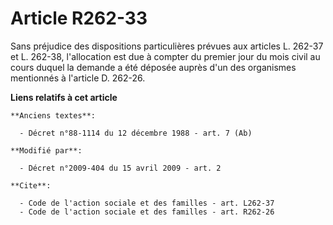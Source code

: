 # Article R262-33

Sans préjudice des dispositions particulières prévues aux articles L. 262-37 et L. 262-38, l'allocation est due à compter du
premier jour du mois civil au cours duquel la demande a été déposée auprès d'un des organismes mentionnés à l'article D.
262-26.

**Liens relatifs à cet article**

	**Anciens textes**:

	  - Décret n°88-1114 du 12 décembre 1988 - art. 7 (Ab)

	**Modifié par**:

	  - Décret n°2009-404 du 15 avril 2009 - art. 2

	**Cite**:

	  - Code de l'action sociale et des familles - art. L262-37
	  - Code de l'action sociale et des familles - art. R262-26
